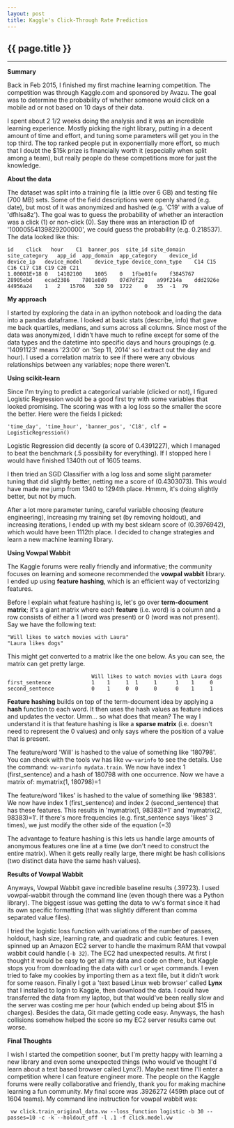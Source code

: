 ```yaml
---
layout: post
title: Kaggle's Click-Through Rate Prediction
---
```


## {{ page.title }}

- - - -

__Summary__

Back in Feb 2015, I finished my first machine learning competition.  The competition was through Kaggle.com and sponsored by Avazu.  The goal was to determine the probability of whether someone would click on a mobile ad or not based on 10 days of their data.

I spent about 2 1/2 weeks doing the analysis and it was an incredible learning experience.  Mostly picking the right library, putting in a decent amount of time and effort, and tuning some parameters will get you in the top third.  The top ranked people put in exponentially more effort, so much that I doubt the $15k prize is financially worth it (especially when split among a team), but really people do these competitions more for just the knowledge.

__About the data__

The dataset was split into a training file (a little over 6 GB) and testing file (700 MB) sets.  Some of the field descriptions were openly shared (e.g. date), but most of it was anonymized and hashed (e.g. 'C19' with a value of 'dfhlsa8z').  The goal was to guess the probability of whether an interaction was a click (1) or non-click (0).  Say there was an interaction ID of '10000554139829200000', we could guess the probability (e.g. 0.218537).  The data looked like this:

    id    click   hour    C1  banner_pos  site_id site_domain site_category   app_id  app_domain  app_category    device_id   device_ip   device_model    device_type device_conn_type    C14 C15 C16 C17 C18 C19 C20 C21
    1.00001E+18 0   14102100    1005    0   1fbe01fe    f3845767    28905ebd    ecad2386    7801e8d9    07d7df22    a99f214a    ddd2926e    44956a24    1   2   15706   320 50  1722    0   35  -1  79

__My approach__

I started by exploring the data in an ipython notebook and loading the data into a pandas dataframe.  I looked at basic stats (describe, info) that gave me back quartiles, medians, and sums across all columns.  Since most of the data was anonymized, I didn't have much to refine except for some of the data types and the datetime into specific days and hours groupings (e.g. '14091123' means '23:00' on 'Sep 11, 2014' so I extract out the day and hour).  I used a correlation matrix to see if there were any obvious relationships between any variables; nope there weren't.

__Using scikit-learn__

Since I'm trying to predict a categorical variable (clicked or not), I figured Logistic Regression would be a good first try with some variables that looked promising.  The scoring was with a log loss so the smaller the score the better.  Here were the fields I picked:
  
    'time_day', 'time_hour', 'banner_pos', 'C18', clf = LogisticRegression()

Logistic Regression did decently (a score of 0.4391227), which I managed to beat the benchmark (.5 possibility for everything).  If I stopped here I would have finished 1340th out of 1605 teams.

I then tried an SGD Classifier with a log loss and some slight parameter tuning that did slightly better, netting me a score of (0.4303073).  This would have made me jump from 1340 to 1294th place.  Hmmm, it's doing slightly better, but not by much.

After a lot more parameter tuning, careful variable choosing (feature engineering), increasing my training set (by removing holdout), and increasing iterations, I ended up with my best sklearn score of (0.3976942), which would have been 1112th place.  I decided to change strategies and learn a new machine learning library.

__Using Vowpal Wabbit__

The Kaggle forums were really friendly and informative; the community focuses on learning and someone recommended the __vowpal wabbit__ library.  I ended up using __feature hashing__, which is an efficient way of vectorizing features.

Before I explain what feature hashing is, let's go over __term-document matrix__; it's a giant matrix where each __feature__ (i.e. word) is a column and a row consists of either a 1 (word was present) or 0 (word was not present).  Say we have the following text:

    "Will likes to watch movies with Laura"
    "Laura likes dogs"

This might get converted to a matrix like the one below.  As you can see, the matrix can get pretty large.

                               Will likes to watch movies with Laura dogs
    first_sentence             1    1     1  1     1      1    1     0
    second_sentence            0    1     0  0     0      0    1     1

__Feature hashing__ builds on top of the term-document idea by applying a __hash__ function to each word.  It then uses the hash values as feature indices and updates the vector.   Umm... so what does that mean?  The way I understand it is that feature hashing is like a __sparse matrix__ (i.e. doesn't need to represent the 0 values) and only says where the position of a value that is present.

The feature/word 'Will' is hashed to the value of something like '180798'.  You can check with the tools vw has like `vw-varinfo` to see the details.  Use the command: `vw-varinfo mydata.train`.  We now have index 1 (first_sentence) and a hash of 180798 with one occurrence.  Now we have a matrix of: mymatrix(1, 180798)=1

The feature/word 'likes' is hashed to the value of something like '98383'.  We now have index 1 (first_sentence) and index 2 (second_sentence) that has these features.  This results in 'mymatrix(1, 98383)=1' and 'mymatrix(2, 98383)=1'.  If there's more frequencies (e.g. first_sentence says 'likes' 3 times), we just modify the other side of the equation (=3)

The advantage to feature hashing is this lets us handle large amounts of anonymous features one line at a time (we don't need to construct the entire matrix).  When it gets really really large, there might be hash collisions (two distinct data have the same hash values).
 
__Results of Vowpal Wabbit__

 Anyways, Vowpal Wabbit gave incredible baseline results (.39723).  I used vowpal-wabbit through the command line (even though there was a Python library).  The biggest issue was getting the data to vw's format since it had its own specific formatting (that was slightly different than comma separated value files).

I tried the logistic loss function with variations of the number of passes, holdout, hash size, learning rate, and quadratic and cubic features.  I even spinned up an Amazon EC2 server to handle the maximum RAM that vowpal wabbit could handle (`-b 32`).  The EC2 had unexpected results.  At first I thought it would be easy to get all my data and code on there, but Kaggle stops you from downloading the data with `curl` or `wget` commands.  I even tried to fake my cookies by importing them as a text file, but it didn't work for some reason.  Finally I got a 'text based Linux web browser' called __Lynx__ that I installed to login to Kaggle, then download the data.  I could have transferred the data from my laptop, but that would've been really slow and the server was costing me per hour (which ended up being about $15 in charges).  Besides the data, Git made getting code easy.  Anyways, the hash collisions somehow helped the score so my EC2 server results came out worse.

__Final Thoughts__

I wish I started the competition sooner, but I'm pretty happy with learning a new library and even some unexpected things (who would've thought I'd learn about a text based browser called Lynx?).  Maybe next time I'll enter a competition where I can feature engineer more.  The people on the Kaggle forums were really collaborative and friendly, thank you for making machine learning a fun community.  My final score was .3926272 (459th place out of 1604 teams).  My command line instruction for vowpal wabbit was:

     vw click.train_original_data.vw --loss_function logistic -b 30 --passes=10 -c -k --holdout_off -l .1 -f click.model.vw
